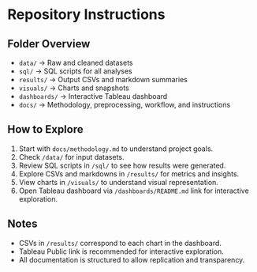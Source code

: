 # Repository Instructions

## Folder Overview
- `data/` → Raw and cleaned datasets  
- `sql/` → SQL scripts for all analyses  
- `results/` → Output CSVs and markdown summaries  
- `visuals/` → Charts and snapshots  
- `dashboards/` → Interactive Tableau dashboard  
- `docs/` → Methodology, preprocessing, workflow, and instructions

## How to Explore
1. Start with `docs/methodology.md` to understand project goals.  
2. Check `/data/` for input datasets.  
3. Review SQL scripts in `/sql/` to see how results were generated.  
4. Explore CSVs and markdowns in `/results/` for metrics and insights.  
5. View charts in `/visuals/` to understand visual representation.  
6. Open Tableau dashboard via `/dashboards/README.md` link for interactive exploration.

## Notes
- CSVs in `/results/` correspond to each chart in the dashboard.  
- Tableau Public link is recommended for interactive exploration.  
- All documentation is structured to allow replication and transparency.
